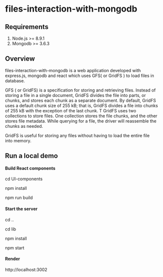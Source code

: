 # files-interaction-with-mongodb 


Requirements
---
1. Node.js >= 8.9.1
2. Mongodb >= 3.6.3



Overview
---
files-interaction-with-mongodb  is a web application developed with express.js, mongodb and react which uses GFS( or GridFS ) to load files in database.


GFS ( or GridFS) is a specification for storing and retrieving files.
Instead of storing a file in a single document, GridFS divides the file into parts, or chunks, and stores each chunk as a separate document.  By default, GridFS uses a default chunk size of 255 kB; that is, GridFS divides a file into chunks of 255 kB with the exception of the last chunk. T
GridFS uses two collections to store files. One collection stores the file chunks, and the other stores file metadata. 
While querying for a file,  the driver will reassemble the chunks as needed.

GridFS is useful for storing any files without having to load the entire file into memory.


Run a local demo
---

#### Build React components
cd UI-components

npm install

npm run build

#### Start the server
cd ..

cd lib

npm install

npm start

#### Render
http://localhost:3002


